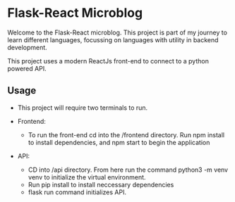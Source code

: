 # Flask-React Microblog
   Welcome to the Flask-React microblog. This project is part of my journey to learn different languages, focussing on languages with utility in backend development. 

   This project uses a modern ReactJs front-end to connect to a python powered API. 

## Usage
  - This project will require two terminals to run. 
  - Frontend: 
      - To run the front-end cd into the /frontend directory. Run npm install to install dependencies, and npm start to begin the application
  
  - API: 
      - CD into /api directory. From here run the command python3 -m venv venv to initialize the virtual environment. 
      - Run pip install to install neccessary dependencies
      - flask run command initializes API. 